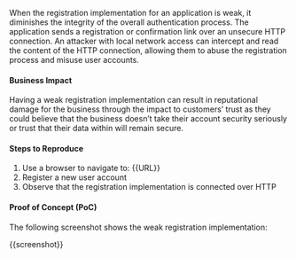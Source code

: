 When the registration implementation for an application is weak, it diminishes the integrity of the overall authentication process. The application sends a registration or confirmation link over an unsecure HTTP connection. An attacker with local network access can intercept and read the content of the HTTP connection, allowing them to abuse the registration process and misuse user accounts.

#### Business Impact

Having a weak registration implementation can result in reputational damage for the business through the impact to customers’ trust as they could believe that the business doesn’t take their account security seriously or trust that their data within will remain secure.

#### Steps to Reproduce

1. Use a browser to navigate to: {{URL}}
1. Register a new user account
1. Observe that the registration implementation is connected over HTTP

#### Proof of Concept (PoC)

The following screenshot shows the weak registration implementation:

{{screenshot}}
